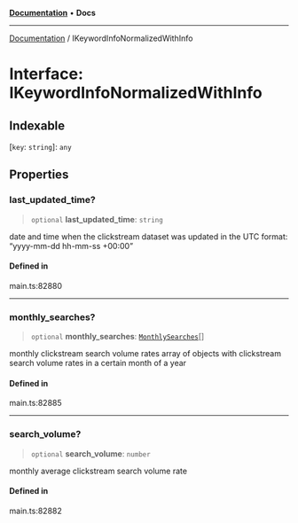 [**Documentation**](../README.md) • **Docs**

***

[Documentation](../globals.md) / IKeywordInfoNormalizedWithInfo

# Interface: IKeywordInfoNormalizedWithInfo

## Indexable

 \[`key`: `string`\]: `any`

## Properties

### last\_updated\_time?

> `optional` **last\_updated\_time**: `string`

date and time when the clickstream dataset was updated
in the UTC format: “yyyy-mm-dd hh-mm-ss +00:00”

#### Defined in

main.ts:82880

***

### monthly\_searches?

> `optional` **monthly\_searches**: [`MonthlySearches`](../classes/MonthlySearches.md)[]

monthly clickstream search volume rates
array of objects with clickstream search volume rates in a certain month of a year

#### Defined in

main.ts:82885

***

### search\_volume?

> `optional` **search\_volume**: `number`

monthly average clickstream search volume rate

#### Defined in

main.ts:82882
